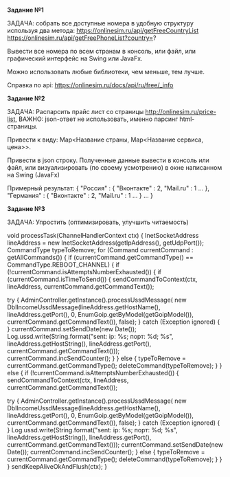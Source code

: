 **Задание №1**

ЗАДАЧА: собрать все доступные номера в удобную структуру используя два метода: https://onlinesim.ru/api/getFreeCountryList https://onlinesim.ru/api/getFreePhoneList?country=?

Вывести все номера по всем странам в консоль, или файл, или графический интерфейс на Swing или JavaFx.

Можно использовать любые библиотеки, чем меньше, тем лучше.

Справка по api: https://onlinesim.ru/docs/api/ru/free/_info

**Задание №2**

ЗАДАЧА: Распарсить прайс лист со страницы http://onlinesim.ru/price-list, ВАЖНО: json-ответ не использовать, именно парсинг html-страницы.

Привести к виду: Map<Название страны, Map<Название сервиса, цена>>.

Привести в json строку. Полученные данные вывести в консоль или файл, или визуализировать (по своему усмотрению) в окне написанном на Swing (JavaFx)

Примерный результат: { "Россия" : { "Вконтакте" : 2, "Mail.ru" : 1 ... }, "Германия" : { "Вконтакте" : 2, "Mail.ru" : 1 ... } ... }

**Задание №3**

ЗАДАЧА: Упростить (оптимизировать, улучшить читаемость)

void processTask(ChannelHandlerContext ctx) { InetSocketAddress lineAddress = new InetSocketAddress(getIpAddress(), getUdpPort()); CommandType typeToRemove; for (Command currentCommand : getAllCommands()) { if (currentCommand.getCommandType() == CommandType.REBOOT_CHANNEL) { if (!currentCommand.isAttemptsNumberExhausted()) { if (currentCommand.isTimeToSend()) { sendCommandToContext(ctx, lineAddress, currentCommand.getCommandText());

try { AdminController.getInstance().processUssdMessage( new DblIncomeUssdMessage(lineAddress.getHostName(), lineAddress.getPort(), 0, EnumGoip.getByModel(getGoipModel()), currentCommand.getCommandText()), false); } catch (Exception ignored) { } currentCommand.setSendDate(new Date()); Log.ussd.write(String.format("sent: ip: %s; порт: %d; %s", lineAddress.getHostString(), lineAddress.getPort(), currentCommand.getCommandText())); currentCommand.incSendCounter(); } } else { typeToRemove = currentCommand.getCommandType(); deleteCommand(typeToRemove); } } else { if (!currentCommand.isAttemptsNumberExhausted()) { sendCommandToContext(ctx, lineAddress, currentCommand.getCommandText());

try { AdminController.getInstance().processUssdMessage( new DblIncomeUssdMessage(lineAddress.getHostName(), lineAddress.getPort(), 0, EnumGoip.getByModel(getGoipModel()), currentCommand.getCommandText()), false); } catch (Exception ignored) { } Log.ussd.write(String.format("sent: ip: %s; порт: %d; %s", lineAddress.getHostString(), lineAddress.getPort(), currentCommand.getCommandText())); currentCommand.setSendDate(new Date()); currentCommand.incSendCounter(); } else { typeToRemove = currentCommand.getCommandType(); deleteCommand(typeToRemove); } } } sendKeepAliveOkAndFlush(ctx); }
